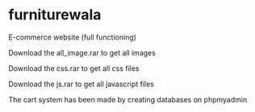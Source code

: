 # furniturewala
E-commerce website (full functioning)


Download the all_image.rar to get all images

Download the css.rar to get all css files

Download the js.rar to get all javascript files


The cart system has been made by creating databases on phpmyadmin


